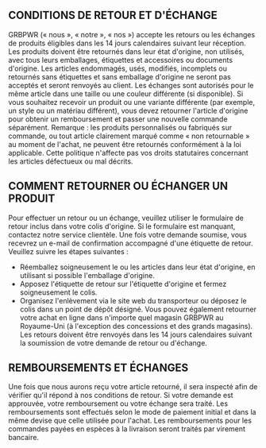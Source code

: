 ## CONDITIONS DE RETOUR ET D'ÉCHANGE

GRBPWR (« nous », « notre », « nos ») accepte les retours ou les échanges de produits éligibles dans les 14 jours calendaires suivant leur réception. Les produits doivent être retournés dans leur état d'origine, non utilisés, avec tous leurs emballages, étiquettes et accessoires ou documents d'origine.
Les articles endommagés, usés, modifiés, incomplets ou retournés sans étiquettes et sans emballage d'origine ne seront pas acceptés et seront renvoyés au client.
Les échanges sont autorisés pour le même article dans une taille ou une couleur différente (si disponible). Si vous souhaitez recevoir un produit ou une variante différente (par exemple, un style ou un matériau différent), vous devez retourner l'article d'origine pour obtenir un remboursement et passer une nouvelle commande séparément.
Remarque : les produits personnalisés ou fabriqués sur commande, ou tout article clairement marqué comme « non retournable » au moment de l'achat, ne peuvent être retournés conformément à la loi applicable.
Cette politique n'affecte pas vos droits statutaires concernant les articles défectueux ou mal décrits.

## COMMENT RETOURNER OU ÉCHANGER UN PRODUIT

Pour effectuer un retour ou un échange, veuillez utiliser le formulaire de retour inclus dans votre colis d'origine. Si le formulaire est manquant, contactez notre service clientèle.
Une fois votre demande soumise, vous recevrez un e-mail de confirmation accompagné d'une étiquette de retour. Veuillez suivre les étapes suivantes :

- Réemballez soigneusement le ou les articles dans leur état d'origine, en utilisant si possible l'emballage d'origine.
- Apposez l'étiquette de retour sur l'étiquette d'origine et fermez soigneusement le colis.
- Organisez l'enlèvement via le site web du transporteur ou déposez le colis dans un point de dépôt désigné. Vous pouvez également retourner votre achat en ligne dans n'importe quel magasin GRBPWR au Royaume-Uni (à l'exception des concessions et des grands magasins). Les retours doivent être renvoyés dans les 14 jours calendaires suivant la soumission de votre demande de retour ou d'échange.

## REMBOURSEMENTS ET ÉCHANGES

Une fois que nous aurons reçu votre article retourné, il sera inspecté afin de vérifier qu'il répond à nos conditions de retour. Si votre demande est approuvée, votre remboursement ou votre échange sera traité.
Les remboursements sont effectués selon le mode de paiement initial et dans la même devise que celle utilisée pour l'achat. Les remboursements pour les commandes payées en espèces à la livraison seront traités par virement bancaire.
